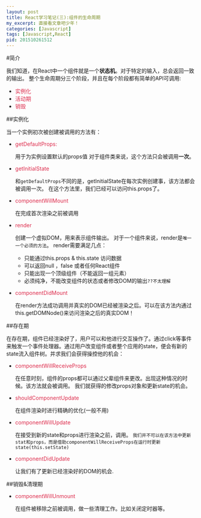 ```yaml
---
layout: post
title: React学习笔记(三):组件的生命周期
my_excerpt: 直接看文章吧少年！
categories: [Javascript]
tags: [Javascript,React]
pid: 201510261512
---
```


#简介

我们知道，在React中一个组件就是一个**状态机**。对于特定的输入，总会返回一致的输出。
整个生命周期分三个阶段，并且在每个阶段都有简单的API可调用:

- <span style="color:#dd2c4c">实例化</span> 
- <span style="color:#dd2c4c">活动期</span>
- <span style="color:#dd2c4c">销毁</span>

##实例化

当一个实例初次被创建被调用的方法有：

-  <span style="color:#dd2c4c">getDefaultProps:</span>

	用于为实例设置默认的props值
	对于组件类来说，这个方法只会被调用**一次**。

- <span style="color:#dd2c4c">getInitialState</span>
	
	和`getDefaultProps`不同的是，getInitialState在每次实例创建事，该方法都会被调用一次。
	在这个方法里，我们已经可以访问this.props了。

- <span style="color:#dd2c4c">componentWillMount</span>

	在完成首次渲染之前被调用

- <span style="color:#dd2c4c">render</span>

	创建一个虚拟DOM，用来表示组件输出。
	对于一个组件来说，render是`唯一一个必须的方法`。
	render需要满足几点：
	- 只能通过this.props & this.state 访问数据 
	- 可以返回null ，false 或者任何React组件
	- 只能出现一个顶级组件（不能返回一组元素）
	- 必须纯净，不能改变组件的状态或者修改DOM的输出`??不太理解`

- <span style="color:#dd2c4c">componentDidMount</span>
	
	在render方法成功调用并真实的DOM已经被渲染之后。可以在该方法内通过this.getDOMNode()来访问渲染之后的真实DOM！


##存在期

在存在期，组件已经渲染好了，用户可以和他进行交互操作了。通过click等事件来触发一个事件处理器。通过用户改变组件或者整个应用的state，便会有新的state流入组件树。并求我们会获得操控他的机会：

- <span style="color:#dd2c4c">componentWillReceiveProps</span>

	在任意时刻，组件的props都可以通过父辈组件来更改。出现这种情况的时候。该方法就会被调用。
	我们就获得的修改props对象和更新state的机会。

- <span style="color:#dd2c4c">shouldComponentUpdate</span>

	在组件渲染时进行精确的优化(一般不用)

- <span style="color:#dd2c4c">componentWillUpdate</span>

	在接受到新的state和props进行渲染之前，调用。
	`我们并不可以在该方法中更新stat和props，而是借助componentWillReceiveProps在运行时更新state(this.setState)`

- <span style="color:#dd2c4c">componentDidUpdate</span>

	让我们有了更新已经渲染好的DOM的机会.



##销毁&清理期

- <span style="color:#dd2c4c">componentWillUnmount</span>

	在组件被移除之前被调用，做一些清理工作。比如关闭定时器等。
